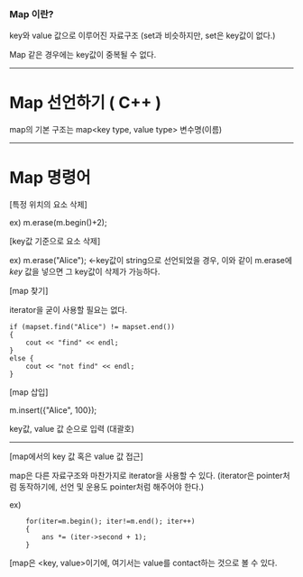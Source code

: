 ### Map 이란?



key와 value 값으로 이루어진 자료구조 
(set과 비슷하지만, set은 key값이 없다.)

Map 같은 경우에는 key값이 중복될 수 없다.




---------------------


# Map 선언하기 ( C++ )

map의 기본 구조는 map<key type, value type> 변수명(이름) 

------------------------

# Map 명령어

[특정 위치의 요소 삭제]

ex)
m.erase(m.begin()+2);

[key값 기준으로 요소 삭제]

ex)
m.erase("Alice"); <-key값이 string으로 선언되었을 경우, 이와 같이 m.erase에 *key* 값을 넣으면 그 key값이 삭제가 가능하다.


[map 찾기]

iterator을 굳이 사용할 필요는 없다.

	if (mapset.find("Alice") != mapset.end()) 
	{
		cout << "find" << endl;
	}
	else {
		cout << "not find" << endl;
	}

[map 삽입]

m.insert({"Alice", 100});

key값, value 값 순으로 입력 (대괄호)




-----------------------

[map에서의 key 값 혹은 value 값 접근]

map은 다른 자료구조와 마찬가지로 iterator을 사용할 수 있다. (iterator은 pointer처럼 동작하기에, 선언 및 운용도 pointer처럼 해주어야 한다.)

ex)


		for(iter=m.begin(); iter!=m.end(); iter++)
		{
			ans *= (iter->second + 1);
		}

[map은 <key, value>이기에, 여기서는 value를 contact하는 것으로 볼 수 있다.
